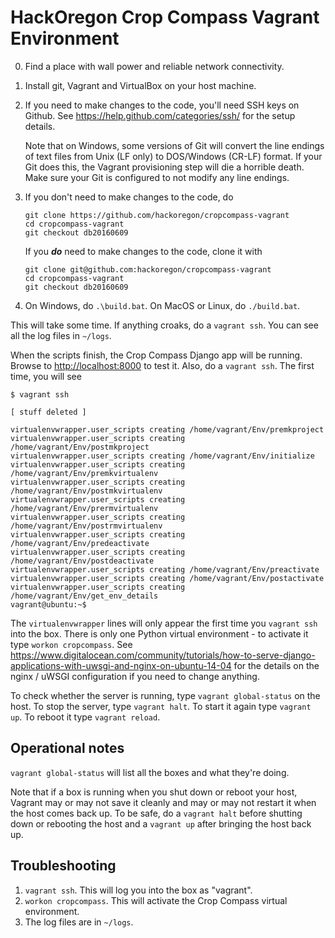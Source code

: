 # HackOregon Crop Compass Vagrant Environment

0. Find a place with wall power and reliable network connectivity.
1. Install git, Vagrant and VirtualBox on your host machine.
2. If you need to make changes to the code, you'll need SSH keys on Github. See <https://help.github.com/categories/ssh/> for the setup details.

    Note that on Windows, some versions of Git will convert the line endings of text files from Unix (LF only) to DOS/Windows (CR-LF) format. If your Git does this, the Vagrant provisioning step will die a horrible death. Make sure your Git is configured to not modify any line endings.
3. If you don't need to make changes to the code, do

    ```
    git clone https://github.com/hackoregon/cropcompass-vagrant
    cd cropcompass-vagrant
    git checkout db20160609
    ```
    
    If you ***do*** need to make changes to the code, clone it with 
    ```
    git clone git@github.com:hackoregon/cropcompass-vagrant
    cd cropcompass-vagrant
    git checkout db20160609
    ```
    
3. On Windows, do `.\build.bat`. On MacOS or Linux, do `./build.bat`.

This will take some time. If anything croaks, do a `vagrant ssh`. You can see all the log files in `~/logs`.

When the scripts finish, the Crop Compass Django app will be running. Browse to <http://localhost:8000> to test it. Also, do a `vagrant ssh`. The first time, you will see

```
$ vagrant ssh

[ stuff deleted ]

virtualenvwrapper.user_scripts creating /home/vagrant/Env/premkproject
virtualenvwrapper.user_scripts creating /home/vagrant/Env/postmkproject
virtualenvwrapper.user_scripts creating /home/vagrant/Env/initialize
virtualenvwrapper.user_scripts creating /home/vagrant/Env/premkvirtualenv
virtualenvwrapper.user_scripts creating /home/vagrant/Env/postmkvirtualenv
virtualenvwrapper.user_scripts creating /home/vagrant/Env/prermvirtualenv
virtualenvwrapper.user_scripts creating /home/vagrant/Env/postrmvirtualenv
virtualenvwrapper.user_scripts creating /home/vagrant/Env/predeactivate
virtualenvwrapper.user_scripts creating /home/vagrant/Env/postdeactivate
virtualenvwrapper.user_scripts creating /home/vagrant/Env/preactivate
virtualenvwrapper.user_scripts creating /home/vagrant/Env/postactivate
virtualenvwrapper.user_scripts creating /home/vagrant/Env/get_env_details
vagrant@ubuntu:~$ 
```

The `virtualenvwrapper` lines will only appear the first time you `vagrant ssh` into the box. There is only one Python virtual environment - to activate it type `workon cropcompass`. See <https://www.digitalocean.com/community/tutorials/how-to-serve-django-applications-with-uwsgi-and-nginx-on-ubuntu-14-04> for the details on the nginx / uWSGI configuration if you need to change anything.

To check whether the server is running, type `vagrant global-status` on the host. To stop the server, type `vagrant halt`. To start it again type `vagrant up`. To reboot it type `vagrant reload`.

## Operational notes
`vagrant global-status` will list all the boxes and what they're doing.

Note that if a box is running when you shut down or reboot your host, Vagrant may or may not save it cleanly and may or may not restart it when the host comes back up. To be safe, do a `vagrant halt` before shutting down or rebooting the host and a `vagrant up` after bringing the host back up.

## Troubleshooting
1. `vagrant ssh`. This will log you into the box as "vagrant".
2. `workon cropcompass`. This will activate the Crop Compass virtual environment.
3. The log files are in `~/logs`.

